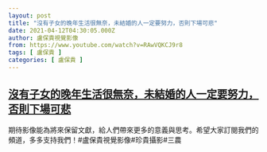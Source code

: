 ```yaml
---
layout: post
title: "沒有子女的晚年生活很無奈，未結婚的人一定要努力，否則下場可悲"
date: 2021-04-12T04:30:05.000Z
author: 盧保貴視覺影像
from: https://www.youtube.com/watch?v=RAwVQKCJ9r8
tags: [ 盧保貴 ]
categories: [ 盧保貴 ]
---
```

<!--1618201805000-->
[沒有子女的晚年生活很無奈，未結婚的人一定要努力，否則下場可悲](https://www.youtube.com/watch?v=RAwVQKCJ9r8)
------

<div>
期待影像能為將來保留文獻，給人們帶來更多的意義與思考。希望大家訂閱我們的頻道，多多支持我們！#盧保貴視覺影像#珍貴攝影#三農
</div>
